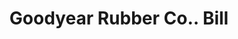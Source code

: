 ---
doi: 10.7916/D89W1SMR
date_other: '1887'
date_other_textual: '1887'
form: printed ephemera
genre:
- Invoices
name:
- Goodyear Rubber Co.
object_in_context_url: https://biggert.cul.columbia.edu/items/view/ave_biggert_00709
subject_hierarchical_geographic:
- St. Louis, Missouri, United States
subject_name:
- Goodyear Rubber Co.
title: Goodyear Rubber Co.. Bill
sort_title: Goodyear Rubber Co.. Bill
call_number: ave_biggert_00709
coordinates:
- 38.62722222222222,-90.19777777777779
pid: ave_biggert_00709
identifiers: ave_biggert_00709
thumbnail: https://derivativo-2.library.columbia.edu/iiif/2/ldpd:345662/full/!256,256/0/native.jpg
permalink: /biggert/ave_biggert_00709/
layout: iiif-image-page
---